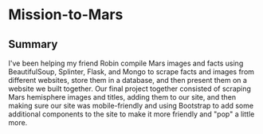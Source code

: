 # Mission-to-Mars

## Summary

I've been helping my friend Robin compile Mars images and facts using BeautifulSoup, Splinter, Flask, and Mongo to scrape facts and images from different websites, store them in a database, and then present them on a website we built together. Our final project together consisted of scraping Mars hemisphere images and titles, adding them to our site, and then making sure our site was mobile-friendly and using Bootstrap to add some additional components to the site to make it more friendly and "pop" a little more. 
